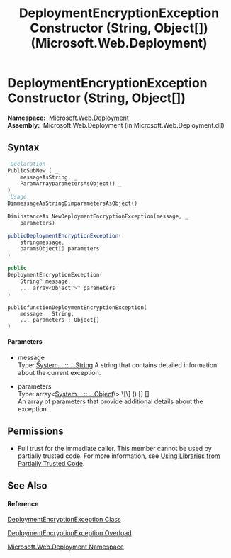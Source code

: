 ﻿---
title: DeploymentEncryptionException Constructor (String, Object[]) (Microsoft.Web.Deployment)
TOCTitle: DeploymentEncryptionException Constructor (String, Object[])
ms:assetid: M:Microsoft.Web.Deployment.DeploymentEncryptionException.#ctor(System.String,System.Object[])
ms:mtpsurl: https://msdn.microsoft.com/en-us/library/microsoft.web.deployment.deploymentencryptionexception.deploymentencryptionexception(v=VS.90)
ms:contentKeyID: 20208836
ms.date: 05/02/2012
mtps_version: v=VS.90
dev_langs:
- vb
- csharp
- c++
- jscript
api_location:
- Microsoft.Web.Deployment.dll
api_name:
- Microsoft.Web.Deployment.DeploymentEncryptionException..ctor
api_type:
- Managed
topic_type:
- apiref
- kbSyntax
product_family_name: VS
ROBOTS: INDEX,FOLLOW
---

# DeploymentEncryptionException Constructor (String, Object\[\])

**Namespace:**  [Microsoft.Web.Deployment](microsoft-web-deployment-namespace.md)  
**Assembly:**  Microsoft.Web.Deployment (in Microsoft.Web.Deployment.dll)

## Syntax

``` vb
'Declaration
PublicSubNew ( _
    messageAsString, _
    ParamArrayparametersAsObject() _
)
'Usage
DimmessageAsStringDimparametersAsObject()

DiminstanceAs NewDeploymentEncryptionException(message, _
    parameters)
```

``` csharp
publicDeploymentEncryptionException(
    stringmessage,
    paramsObject[] parameters
)
```

``` c++
public:
DeploymentEncryptionException(
    String^ message, 
    ... array<Object^>^ parameters
)
```

``` jscript
publicfunctionDeploymentEncryptionException(
    message : String, 
    ... parameters : Object[]
)
```

#### Parameters

  - message  
    Type: [System. . :: . .String](https://msdn.microsoft.com/en-us/library/s1wwdcbf\(v=vs.90\))  
    A string that contains detailed information about the current exception.  

<!-- end list -->

  - parameters  
    Type: array\<[System. . :: . .Object](https://msdn.microsoft.com/en-us/library/e5kfa45b\(v=vs.90\))\> \[\] () \[\] \[\]  
    An array of parameters that provide additional details about the exception.  

## Permissions

  - Full trust for the immediate caller. This member cannot be used by partially trusted code. For more information, see [Using Libraries from Partially Trusted Code](https://msdn.microsoft.com/en-us/library/8skskf63\(v=vs.90\)).

## See Also

#### Reference

[DeploymentEncryptionException Class](deploymentencryptionexception-class-microsoft-web-deployment.md)

[DeploymentEncryptionException Overload](deploymentencryptionexception-constructor-microsoft-web-deployment.md)

[Microsoft.Web.Deployment Namespace](microsoft-web-deployment-namespace.md)

